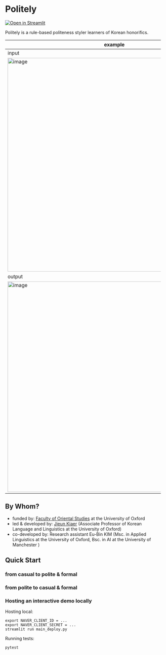 # Politely

[![Open in Streamlit](https://static.streamlit.io/badges/streamlit_badge_black_white.svg)](https://eubinecto-politely.herokuapp.com)



Politely is a rule-based politeness styler learners of Korean honorifics.

 example |
--- |
input | 
<img width="691" alt="image" src="https://user-images.githubusercontent.com/56193069/155671048-7e3054ff-671e-40c5-aed8-0296984d1f57.png"> |
output | 
<img width="681" alt="image" src="https://user-images.githubusercontent.com/56193069/155671094-72a7703b-351d-4c37-82d0-2f75a4d7c734.png">| 



## By Whom?
- funded by: [Faculty of Oriental Studies](https://www.orinst.ox.ac.uk) at the University of Oxford 
- led & developed by: [Jieun Kiaer](https://www.orinst.ox.ac.uk/people/jieun-kiaer) (Associate Professor of Korean Language and Linguistics at the University of Oxford)
- co-developed by: Research assistant Eu-Bin KIM (Msc. in Applied Linguistics at the University of Oxford, Bsc. in AI at the University of Manchester )


## Quick Start

### from casual to polite & formal

### from polite to casual & formal


### Hosting an interactive demo locally

Hosting local:
```shell
export NAVER_CLIENT_ID = ...
export NAVER_CLIENT_SECRET = ...
streamlit run main_deploy.py

```
Running tests:
```shell
pytest
```

